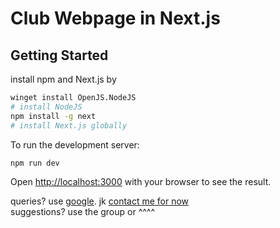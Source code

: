# Club Webpage in Next.js

## Getting Started


install npm and Next.js by
```bash
winget install OpenJS.NodeJS
# install NodeJS
npm install -g next
# install Next.js globally
```

To run the development server:

```bash
npm run dev
```

Open [http://localhost:3000](http://localhost:3000) with your browser to see the result.

queries? use [google](https://www.google.com). jk [contact me for now](mailto:nandanvarma@icloud.com)  
suggestions? use the group or ^^^^